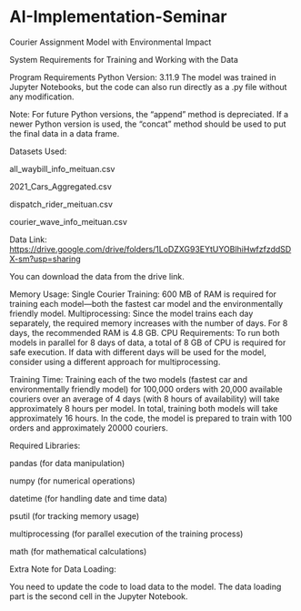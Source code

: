 # AI-Implementation-Seminar
Courier Assignment Model with Environmental Impact

System Requirements for Training and Working with the Data 

Program Requirements
Python Version: 3.11.9
The model was trained in Jupyter Notebooks, but the code can also run directly as a .py file without any modification.

Note: For future Python versions, the “append” method is depreciated. If a newer Python version is used, the “concat” method should be used to put the final data in a data frame. 

Datasets Used:

all_waybill_info_meituan.csv

2021_Cars_Aggregated.csv

dispatch_rider_meituan.csv

courier_wave_info_meituan.csv

Data Link: https://drive.google.com/drive/folders/1LoDZXG93EYtUYOBlhiHwfzfzddSDX-sm?usp=sharing

You can download the data from the drive link.

Memory Usage:
Single Courier Training: 600 MB of RAM is required for training each model—both the fastest car model and the environmentally friendly model.
Multiprocessing: Since the model trains each day separately, the required memory increases with the number of days. For 8 days, the recommended RAM is 4.8 GB.
CPU Requirements: To run both models in parallel for 8 days of data, a total of 8 GB of CPU is required for safe execution. If data with different days will be used for the model, consider using a different approach for multiprocessing. 

Training Time:
Training each of the two models (fastest car and environmentally friendly model) for 100,000 orders with 20,000 available couriers over an average of 4 days (with 8 hours of availability) will take approximately 8 hours per model.
In total, training both models will take approximately 16 hours.
In the code, the model is prepared to train with 100 orders and approximately 20000 couriers. 

Required Libraries:

pandas (for data manipulation)

numpy (for numerical operations)

datetime (for handling date and time data)

psutil (for tracking memory usage)

multiprocessing (for parallel execution of the training process)

math (for mathematical calculations)

Extra Note for Data Loading: 

You need to update the code to load data to the model. The data loading part is the second cell in the Jupyter Notebook. 
